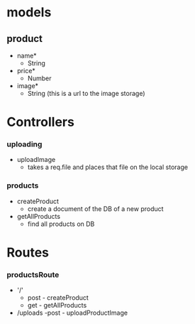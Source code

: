 # models

## product
- name*
    - String
- price*
    - Number
- image*
    - String (this is a url to the image storage)

# Controllers

### uploading 
- uploadImage
    - takes a req.file and places that file on the local storage

### products
- createProduct 
    - create a document of the DB of a new product
- getAllProducts
    - find all products on DB

# Routes
### productsRoute
- '/'
    - post - createProduct
    - get - getAllProducts
- /uploads
    -post - uploadProductImage
